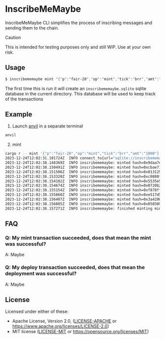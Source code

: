 # InscribeMeMaybe 

InscribeMeMaybe CLI simplifies the process of inscribing messages and sending them to the chain.

> [!CAUTION]
> This is intended for testing purposes only and still WIP.
> Use at your own risk.

## Usage

```bash
$ inscribememaybe mint "{"p":"fair-20","op":"mint","tick":"brr","amt":"1000"}" --private-key "your_private_key" --rpc-url <rpc-url> --transactions 10
```

The first time this is run it will create an `inscribememaybe.sqlite` sqlite database in the current directory. This database will be used to keep track of the transactions

## Example

1. Launch [anvil](https://github.com/foundry-rs/foundry) in a separate terminal

```bash
anvil
```

2. mint

```bash
cargo r -- mint '{"p":"fair-20","op":"mint","tick":"brr","amt":"1000"}' --pk "0xac0974bec39a17e36ba4a6b4d238ff944bacb478cbed5efcae784d7bf4f2ff80" --rpc-url "ws://127.0.0.1:8545" --transactions 10                                                                     ✔ main 
2023-12-24T12:02:31.101724Z  INFO connect_to{url="sqlite://inscribememaybe.sqlite"}: inscribememaybe: connected to database
2023-12-24T12:02:38.148369Z  INFO inscribememaybe: minted hash=0x9daa7e3ddedea4863ef413eb1bbc24e60c0d381935e9062cf4fc94bc3702735d block=1
2023-12-24T12:02:38.150491Z  INFO inscribememaybe: minted hash=0xcbae71c3d907625c9912c96bf129dd3377eda13520a37be9a3ffa9c2e95bc478 block=1
2023-12-24T12:02:38.151506Z  INFO inscribememaybe: minted hash=0x013129931240dbb7d31f9269b954d1d1e582109bafe80eed8529a7b1f02557b2 block=1
2023-12-24T12:02:38.153320Z  INFO inscribememaybe: minted hash=0xc0880f2a308bc866d71af8ed3ff62d5401ed456c6bb20d2540b2c392f520b997 block=2
2023-12-24T12:02:38.154102Z  INFO inscribememaybe: minted hash=0x5535e5290ffc6766d842adbf34367690dd03364781fd48ac6a7db8a5e09683a8 block=1
2023-12-24T12:02:38.154674Z  INFO inscribememaybe: minted hash=0x0720b242e09dfdd323c13f4c6437da55f4ee8ccde9c4e9dee6c24584424d7961 block=1
2023-12-24T12:02:38.155154Z  INFO inscribememaybe: minted hash=0xf878ffa5b1c07ceab9856e46d4dd04f4587f8b4f63ed8345f34c2dae203d6884 block=1
2023-12-24T12:02:38.155860Z  INFO inscribememaybe: minted hash=0xe517d59f0a7949adcdda21dc141fd058c99851095e3fe8c735de88d516fe9711 block=1
2023-12-24T12:02:38.156407Z  INFO inscribememaybe: minted hash=0x3a4200311341920dac33705ec1f594639f6275f594d449c096ca50b15f31563b block=2
2023-12-24T12:02:38.156805Z  INFO inscribememaybe: minted hash=0x050389319e03d242cf9ddc3c4fb67a28ed3fef9a4c201963677cdae11f40e335 block=2
2023-12-24T12:02:38.157271Z  INFO inscribememaybe: finished minting mints=10
```

## FAQ

### Q: My mint transaction succeeded, does that mean the mint was successful?

A: Maybe

### Q: My deploy transaction succeeded, does that mean the deployment was successful?

A: Maybe


## License

Licensed under either of these:

* Apache License, Version 2.0, ([LICENSE-APACHE](LICENSE-APACHE) or
  https://www.apache.org/licenses/LICENSE-2.0)
* MIT license ([LICENSE-MIT](LICENSE-MIT) or
  https://opensource.org/licenses/MIT)

